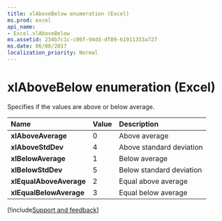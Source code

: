 ```yaml
---
title: xlAboveBelow enumeration (Excel)
ms.prod: excel
api_name:
- Excel.xlAboveBelow
ms.assetid: 234b7c1c-c06f-94dd-df89-61911353a727
ms.date: 06/08/2017
localization_priority: Normal
---
```



# xlAboveBelow enumeration (Excel)

Specifies if the values are above or below average.

|Name|Value|Description|
|:-----|:-----|:-----|
| **xlAboveAverage**|0|Above average|
| **xlAboveStdDev**|4|Above standard deviation|
| **xlBelowAverage**|1|Below average|
| **xlBelowStdDev**|5|Below standard deviation|
| **xlEqualAboveAverage**|2|Equal above average|
| **xlEqualBelowAverage**|3|Equal below average|

[!include[Support and feedback](~/includes/feedback-boilerplate.md)]